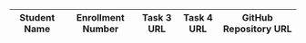 | Student Name | Enrollment Number | Task 3 URL | Task 4 URL  | GitHub Repository URL |
|---|---|---|---|---|
